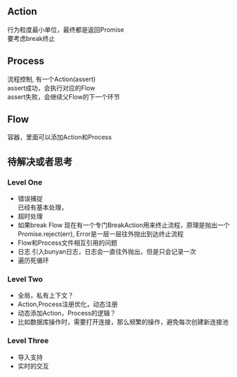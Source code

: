 ## Action 
行为粒度最小单位，最终都是返回Promise   
要考虑break终止

## Process
流程控制, 有一个Action(assert)   
assert成功，会执行对应的Flow     
assert失败，会继续父Flow的下一个环节

## Flow 
容器，里面可以添加Action和Process


## 待解决或者思考
### Level One
* 错误捕捉   
    已经有基本处理，
* 超时处理
* 如果break Flow
    现在有一个专门BreakAction用来终止流程，原理是抛出一个Promise.reject(err), Error是一层一层往外抛出到达终止流程
* Flow和Process文件相互引用的问题
* 日志
    引入bunyan日志，日志会一直往外抛出，但是只会记录一次
* 遍历死循环 

### Level Two
* 全局，私有上下文？
* Action,Process注册优化，动态注册
* 动态添加Action，Process的逻辑？
* 比如数据库操作时，需要打开连接，那么频繁的操作，避免每次创建新连接池

### Level Three
* 导入支持
* 实时的交互



